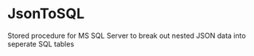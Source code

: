 # JsonToSQL

Stored procedure for MS SQL Server to break out nested JSON data into seperate SQL tables
